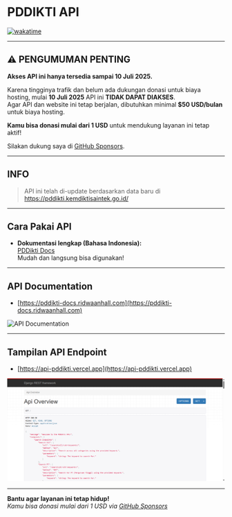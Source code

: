 # PDDIKTI API

[![wakatime](https://wakatime.com/badge/user/018b799e-de53-4f7a-bb65-edc2df9f26d8/project/e637f4e3-a75d-49c8-beb0-0f19f8eb52cd.svg)](https://wakatime.com/badge/user/018b799e-de53-4f7a-bb65-edc2df9f26d8/project/e637f4e3-a75d-49c8-beb0-0f19f8eb52cd)

---

## ⚠️ PENGUMUMAN PENTING

**Akses API ini hanya tersedia sampai 10 Juli 2025.**

Karena tingginya trafik dan belum ada dukungan donasi untuk biaya hosting, mulai **10 Juli 2025** API ini **TIDAK DAPAT DIAKSES**.  
Agar API dan website ini tetap berjalan, dibutuhkan minimal **$50 USD/bulan** untuk biaya hosting.  

**Kamu bisa donasi mulai dari 1 USD** untuk mendukung layanan ini tetap aktif!

Silakan dukung saya di [GitHub Sponsors](https://github.com/sponsors/ridwaanhall).

---

## INFO

> API ini telah di-update berdasarkan data baru di <https://pddikti.kemdiktisaintek.go.id/>

---

## Cara Pakai API

- **Dokumentasi lengkap (Bahasa Indonesia):**  
  [PDDikti Docs](https://pddikti-docs.ridwaanhall.com)  
  Mudah dan langsung bisa digunakan!

---

## API Documentation

- [https://pddikti-docs.ridwaanhall.com](https://pddikti-docs.ridwaanhall.com)

![API Documentation](https://github.com/user-attachments/assets/a30872f0-e3d5-45de-a7a1-86609a145fe4)

---

## Tampilan API Endpoint

- [https://api-pddikti.vercel.app](https://api-pddikti.vercel.app)

![API Overview](images/api-overview.png)

---

**Bantu agar layanan ini tetap hidup!**  
_Kamu bisa donasi mulai dari 1 USD via [GitHub Sponsors](https://github.com/sponsors/ridwaanhall)_
